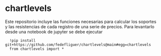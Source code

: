 # chartlevels

Este repositorio incluye las funciones necesarias para calcular los soportes y las resistencias de cada registro de una serie de precios. Para levantarlo desde una notebook de jupyter se debe ejecutar

      !pip install git+https://github.com/fedefliguer/chartlevels@main#egg=chartlevels
      from chartlevels import *
